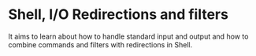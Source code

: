 # Shell, I/O Redirections and filters
It aims to learn about how to handle standard input and output and how to combine commands and filters with redirections in Shell.
